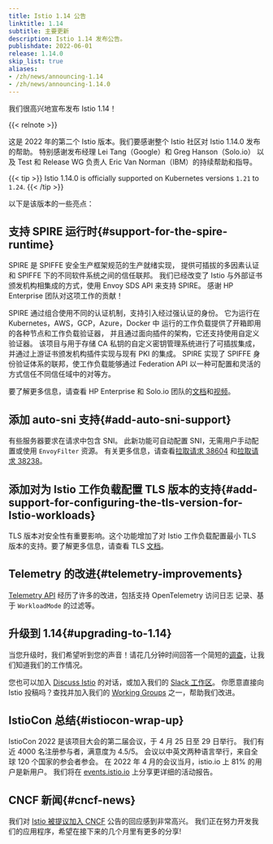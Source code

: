 ```yaml
---
title: Istio 1.14 公告
linktitle: 1.14
subtitle: 主要更新
description: Istio 1.14 发布公告。
publishdate: 2022-06-01
release: 1.14.0
skip_list: true
aliases:
- /zh/news/announcing-1.14
- /zh/news/announcing-1.14.0
---
```


我们很高兴地宣布发布 Istio 1.14！

{{< relnote >}}

这是 2022 年的第二个 Istio 版本。我们要感谢整个 Istio 社区对 Istio 1.14.0 发布的帮助。
特别感谢发布经理 Lei Tang（Google）和 Greg Hanson（Solo.io）
以及 Test 和 Release WG 负责人 Eric Van Norman（IBM）的持续帮助和指导。

{{< tip >}}
Istio 1.14.0 is officially supported on Kubernetes versions `1.21` to `1.24`.
{{< /tip >}}

以下是该版本的一些亮点：

## 支持 SPIRE 运行时{#support-for-the-spire-runtime}

SPIRE 是 SPIFFE 安全生产框架规范的生产就绪实现，
提供可插拔的多因素认证和 SPIFFE 下的不同软件系统之间的信任联邦。
我们已经改变了 Istio 与外部证书颁发机构相集成的方式，使用 Envoy SDS API 来支持 SPIRE。
感谢 HP Enterprise 团队对这项工作的贡献！

SPIRE 通过组合使用不同的认证机制，支持引入经过强认证的身份。
它为运行在 Kubernetes，AWS，GCP，Azure，Docker 中
运行的工作负载提供了开箱即用的各种节点和工作负载验证器，
并且通过面向插件的架构，它还支持使用自定义验证器。
该项目与用于存储 CA 私钥的自定义密钥管理系统进行了可插拔集成，并通过上游证书颁发机构插件实现与现有 PKI 的集成。
SPIRE 实现了 SPIFFE 身份验证体系的联邦，使工作负载能够通过 Federation API 以一种可配置和灵活的方式信任不同信任域中的对等方。

要了解更多信息，请查看 HP Enterprise 和 Solo.io 团队的[文档](/zh/docs/ops/integrations/spire/)和[视频](https://www.youtube.com/watch?v=WOPoNqfrhb4)。

## 添加 auto-sni 支持{#add-auto-sni-support}

有些服务器要求在请求中包含 SNI。
此新功能可自动配置 SNI，无需用户手动配置或使用 `EnvoyFilter` 资源。
有关更多信息，请查看[拉取请求 38604](https://github.com/istio/istio/pull/38604)
 和[拉取请求 38238](https://github.com/istio/istio/pull/38238)。

## 添加对为 Istio 工作负载配置 TLS 版本的支持{#add-support-for-configuring-the-tls-version-for-Istio-workloads}

TLS 版本对安全性有重要影响。这个功能增加了对 Istio 工作负载配置最小 TLS 版本的支持。要了解更多信息，请查看 TLS [文档](/zh/docs/tasks/security/tls-configuration/workload-min-tls-version/)。

## Telemetry 的改进{#telemetry-improvements}

[Telemetry API](/zh/docs/tasks/observability/telemetry/) 经历了许多的改进，包括支持 OpenTelemetry 访问日志
记录、基于 `WorkloadMode` 的过滤等。

## 升级到 1.14{#upgrading-to-1.14}

当您升级时，我们希望听到您的声音！请花几分钟时间回答一个简短的[调查](https://forms.gle/yEtCbt45FZ3VoDT5A)，让我们知道我们的工作情况。

您也可以加入 [Discuss Istio](https://discuss.istio.io/) 的对话，或加入我们的 [Slack 工作区](https://slack.istio.io/)。
你愿意直接向 Istio 投稿吗？查找并加入我们的 [Working Groups](https://github.com/istio/community/blob/master/WORKING-GROUPS.md) 之一，帮助我们改进。

## IstioCon 总结{#istiocon-wrap-up}

IstioCon 2022 是该项目大会的第二届会议，于 4 月 25 日至 29 日举行。
我们有近 4000 名注册参与者，满意度为 4.5/5。
会议以中英文两种语言举行，来自全球 120 个国家的参会者参会。
在 2022 年 4 月的会议当月，istio.io 上 81% 的用户是新用户。
我们将在 [events.istio.io](https://events.istio.io) 上分享更详细的活动报告。

## CNCF 新闻{#cncf-news}

我们对 [Istio 被提议加入 CNCF](/zh/blog/2022/istio-has-applied-to-join-the-cncf/) 公告的回应感到非常高兴。
我们正在努力开发我们的应用程序，希望在接下来的几个月里有更多的分享!
